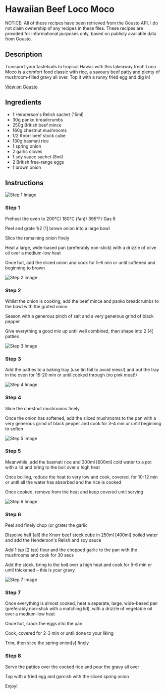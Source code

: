 # Hawaiian Beef Loco Moco

NOTICE: All of these recipes have been retrieved from the Gousto API. I do not claim ownership of any recipes in these files. These recipes are provided for informational purposes only, based on publicly available data from Gousto.

## Description

Transport your tastebuds to tropical Hawaii with this takeaway treat! Loco Moco is a comfort food classic with rice, a savoury beef patty and plenty of mushroom-filled gravy all over. Top it with a runny fried egg and dig in! 

[View on Gousto](https://www.gousto.co.uk/recipes/cookbook/hawaiian-beef-loco-moco)

## Ingredients

- 1 Henderson's Relish sachet (15ml)
- 30g panko breadcrumbs
- 250g British beef mince
- 160g chestnut mushrooms
- 1/2 Knorr beef stock cube
- 130g basmati rice
- 1 spring onion
- 2 garlic cloves
- 1 soy sauce sachet (8ml)
- 2 British free-range eggs
- 1 brown onion

## Instructions

![Step 1 Image](https://production-media.gousto.co.uk/cms/recipe-step-image/step-1-1582892104441-x200.jpg)

### Step 1

Preheat the oven to 200°C/ 180°C (fan)/ 395°F/ Gas 6

Peel and grate 1/2<span class="text-danger"> [1]</span> brown onion into a large bowl

Slice the remaining onion finely

Heat a large, wide-based pan (preferably non-stick) with a drizzle of olive oil over a medium-low heat

Once hot, add the sliced onion and cook for 5-6 min or until softened and beginning to brown

![Step 2 Image](https://production-media.gousto.co.uk/cms/recipe-step-image/step-2-1582892108077-x200.jpg)

### Step 2

Whilst the onion is cooking, add the beef mince and panko breadcrumbs to the bowl with the grated onion

Season with a generous pinch of salt and a very generous grind of black pepper

Give everything a good mix up until well combined, then shape into 2 <span class="text-danger">[4] </span>patties

![Step 3 Image](https://production-media.gousto.co.uk/cms/recipe-step-image/step-3-1582892111772-x200.jpg)

### Step 3

Add the patties to a baking tray (use tin foil to avoid mess!) and put the tray in the oven for 15-20 min or until cooked through (no pink meat!)

![Step 4 Image](https://production-media.gousto.co.uk/cms/recipe-step-image/step-4-1582892115742-x200.jpg)

### Step 4

Slice the chestnut mushrooms finely

Once the onion has softened, add the sliced mushrooms to the pan with a very generous grind of black pepper and cook for 3-4 min or until beginning to soften

![Step 5 Image](https://production-media.gousto.co.uk/cms/recipe-step-image/step-5-1582892120239-x200.jpg)

### Step 5

Meanwhile, add the basmati rice and 300ml <span class="text-danger">[600ml] </span>cold water to a pot with a lid and bring to the boil over a high heat

Once boiling, reduce the heat to very low and cook, covered, for 10-12 min or until all the water has absorbed and the rice is cooked

Once cooked, remove from the heat and keep covered until serving

![Step 6 Image](https://production-media.gousto.co.uk/cms/recipe-step-image/step-6-1582892124232-x200.jpg)

### Step 6

Peel and finely chop (or grate) the garlic

Dissolve half<span class="text-danger"> [all]</span> the Knorr beef stock cube in 250ml <span class="text-danger">[400ml] </span>boiled water and add the Henderson's Relish and soy sauce

Add 1 tsp<span class="text-danger"> [2 tsp] </span>flour and the chopped garlic to the pan with the mushrooms and cook for 30 secs

Add the stock, bring to the boil over a high heat and cook for 5-6 min or until thickened – this is your gravy

![Step 7 Image](https://production-media.gousto.co.uk/cms/recipe-step-image/step-7-1582892127754-x200.jpg)

### Step 7

Once everything is almost cooked, heat a separate, large, wide-based pan (preferably non-stick with a matching lid), with a drizzle of vegetable oil over a medium-low heat

Once hot, crack the eggs into the pan

Cook, covered for 2-3 min or until done to your liking

Trim, then slice the spring onion<span class="text-danger">[s]</span> finely

### Step 8

Serve the patties over the cooked rice and pour the gravy all over

Top with a fried egg and garnish with the sliced spring onion

Enjoy!

